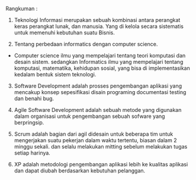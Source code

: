 Rangkuman :

1. Teknologi Informasi 
  	merupakan sebuah kombinasi antara perangkat keras perangkat lunak, dan manusia. Yang di kelola secara sistematis untuk memenuhi kebutuhan suatu Bisnis.	

2.  Tentang perbedaan informatics dengan computer science.
-   Computer science ilmu yang mempelajari tentang teori komputasi 
	dan desain sistem. 
	sedangkan Informatics  ilmu yang mempelajari tentang komputasi, matematika, kehidupan sosial, yang bisa di implementasikan kedalam bentuk sistem teknologi.
3.	Software Development adalah prosses pengembangan aplikasi yang mencakup konsep sepesifikasi disain programing documentasi testing dan benahi bug.

4. Agile Software Development adalah sebuah metode yang digunakan dalam organisasi  untuk pengembangan sebuah sofware yang berpringsip.

5. Scrum  adalah bagian dari agil didesain untuk beberapa tim untuk mengerjakan suatu pekerjan dalam waktu tertentu, biasan dalam  2 minggu sekali. dan selalu melakukan mitting sebelum melakukan tugas setiap harinya.

6. XP adalah metodologi pengembangan aplikasi lebih ke kualitas aplikasi dan dapat diubah berdasarkan kebutuhan pelanggan. 

